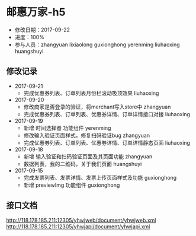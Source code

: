 # 邮惠万家-h5
- 修改日期：2017-09-22
- 进度：100%
- 参与人员：zhangyuan lixiaolong guxionghong yerenming liuhaoxing huangshuyi

## 修改记录
- 2017-09-21
    * 完成优惠券列表、订单列表月份栏滚动吸顶效果 liuhaoxing
- 2017-09-20
    * 修改商家是否登录的验证，将merchant写入store中 zhangyuan
    * 完成优惠券列表、订单列表、优惠券详情、订单详情接口对接 liuhaoxing    
- 2017-09-19
    * 新增 时间选择器 功能组件 yerenming
    * 修改输入验证页面样式，修复扫码验证bug zhangyuan
    * 完成优惠券列表、订单列表、优惠券详情、订单详情静态页面 liuhaoxing
- 2017-09-18
    * 新增 输入验证和扫码验证页面及其页面功能  zhangyuan
    * 数据列表，我的二维码，关于我们页面 huangshuyi
- 2017-09-15
    * 完成发票列表、发票详情、发票上传页面样式及功能 guxionghong
    * 新增 previewImg 功能组件 guxionghong

## 接口文档
http://118.178.185.211:12305/yhwjweb/document/yhwjweb.xml
http://118.178.185.211:12305/yhwjapi/document/yhwjapi.xml